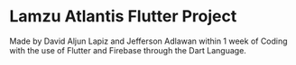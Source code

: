 # Lamzu Atlantis Flutter Project

Made by David Aljun Lapiz and Jefferson Adlawan within 1 week of Coding with the use of Flutter and Firebase through the Dart Language.
